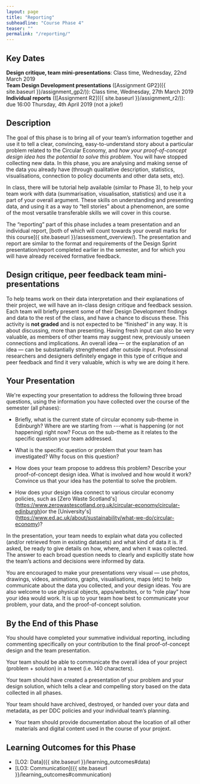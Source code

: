 ```yaml
---
layout: page
title: "Reporting"
subheadline: "Course Phase 4"
teaser: ""
permalink: "/reporting/"
---
```



## Key Dates

**Design critique, team mini-presentations**: Class time, Wednesday, 22nd March 2019  
**Team Design Development presentations** ([Assignment GP2]({{ site.baseurl }}/assignment_gp2/)): Class time, Wednesday, 27th March 2019  
**Individual reports** (([Assignment R2]({{ site.baseurl }}/assignment_r2/)): due 16:00 Thursday, 4th April 2019 (not a joke!)

## Description

The goal of this phase is to bring all of your team’s information together and use it to tell a clear, convincing, easy-to-understand story about a particular problem related to the Circular Economy, and *how your proof-of-concept design idea has the potential to solve this problem*. You will have stopped collecting new data. In this phase, you are analysing and making sense of the data you already have (through qualitative description, statistics, visualisations, connection to policy documents and other data sets, etc). 

In class, there will be tutorial help available (similar to Phase 3), to help your team work with data (summarisation, visualisation, statistics) and use it a part of your overall argument. These skills on understanding and presenting data, and using it as a way to “tell stories” about a phenomenon, are some of the most versatile transferable skills we will cover in this course. 

The “reporting” part of this phase includes a team presentation and an individual report, [both of which will count towards your overall marks for this course]({ site.baseurl }}/assessment_overview/). The presentation and report are similar to the format and requirements of the Design Sprint presentation/report completed earlier in the semester, and for which you will have already received formative feedback. 

## Design critique, peer feedback team mini-presentations

To help teams work on their data interpretation and their explanations of their project, we will have an in-class design critique and feedback session. Each team will briefly present some of their Design Development findings and data to the rest of the class, and have a chance to discuss these. This activity is **not graded** and is not expected to be “finished” in any way. It is about discussing, more than presenting. Having fresh input can also be very valuable, as members of other teams may suggest new, previously unseen connections and implications. An overall idea &mdash; or the explanation of an idea &mdash; can be substantially strengthened after outside input. Professional researchers and designers definitely engage in this type of critique and peer feedback and find it very valuable, which is why we are doing it here. 

## Your Presentation

We're expecting your presentation to address the following three broad questions, using the information you have collected over the course of the semester (all phases):

* Briefly, what is the current state of circular economy sub-theme in Edinburgh? Where are we starting from ---what is happening (or not happening) right now? Focus on the sub-theme as it relates to the specific question your team addressed.

* What is the specific question or problem that your team has investigated? Why focus on this question?

* How does your team propose to address this problem? Describe your proof-of-concept design idea. What is involved and how would it work? Convince us that your idea has the potential to solve the problem. 

* How does your design idea connect to various circular economy policies, such as [Zero Waste Scotland's] (https://www.zerowastescotland.org.uk/circular-economy/circular-edinburgh)or the [University's] (https://www.ed.ac.uk/about/sustainability/what-we-do/circular-economy)?

In the presentation, your team needs to explain what data you collected (and/or retrieved from in existing datasets) and what kind of data it is. If asked, be ready to give details on how, where, and when it was collected. The answer to each broad question needs to clearly and explicitly state how the team’s actions and decisions were informed by data.

You are encouraged to make your presentations very visual  &mdash;  use photos, drawings, videos, animations, graphs, visualisations, maps (etc) to help communicate about the data you collected, and your design ideas. You are also welcome to use physical objects, apps/websites, or to “role play” how your idea would work. It is up to your team how best to communicate your problem, your data, and the proof-of-concept solution.


## By the End of this Phase

You should have completed your summative individual reporting, including commenting specifically on your contribution to the final proof-of-concept design and the team presentation.

Your team should be able to communicate the overall idea of your project (problem + solution) in a tweet (i.e. 140 characters).

Your team should have created a presentation of your problem and your design solution, which tells a clear and compelling story based on the data collected in all phases. 

Your team should have archived, destroyed, or handed over your data and metadata, as per DDC policies and your individual team’s planning. 

* Your team should provide documentation about the location of all other materials and digital content used in the course of your projext. 


## Learning Outcomes for this Phase


* [LO2: Data]({{ site.baseurl }}/learning_outcomes#data)
* [LO3: Communication]({{ site.baseurl }}/learning_outcomes#communication)



